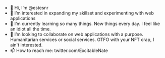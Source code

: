 - 👋 Hi, I’m @estesnr
- 👀 I’m interested in expanding my skillset and experimenting with web applications
- 🌱 I’m currently learning so many things. New things every day. I feel like an idiot all the time. 
- 💞️ I’m looking to collaborate on web applications with a purpose. Humanitarian services or social services. GTFO with your NFT crap, I ain't interested.
- 📫 How to reach me: twitter.com/ExcitableNate

<!---
estesnr/estesnr is a ✨ special ✨ repository because its `README.md` (this file) appears on your GitHub profile.
You can click the Preview link to take a look at your changes.
--->
